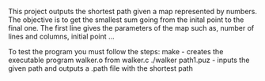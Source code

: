 This project outputs the shortest path given a map represented by numbers. The objective is to get the smallest sum going from the inital point to the final one.
The first line gives the parameters of the map such as, number of lines and columns, initial point ...

To test the program you must follow the steps:
make - creates the executable program walker.o from walker.c
./walker path1.puz - inputs the given path and outputs a .path file with the shortest path
